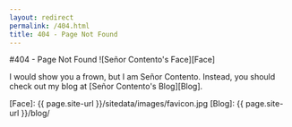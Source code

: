```yaml
---
layout: redirect
permalink: /404.html
title: 404 - Page Not Found
---
```


#404 - Page Not Found
![Señor Contento's Face][Face]

I would show you a frown, but I am Señor Contento. Instead, you should check out my blog at [Señor Contento's Blog][Blog].

[Face]: {{ page.site-url }}/sitedata/images/favicon.jpg
[Blog]: {{ page.site-url }}/blog/
